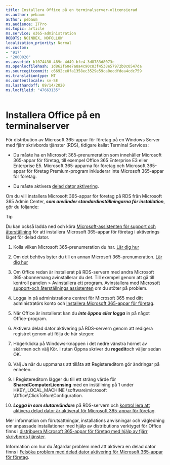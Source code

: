 ```yaml
---
title: Installera Office på en terminalserver-olicensierad
ms.author: pebaum
author: pebaum
ms.audience: ITPro
ms.topic: article
ms.service: o365-administration
ROBOTS: NOINDEX, NOFOLLOW
localization_priority: Normal
ms.custom:
- "917"
- "2000020"
ms.assetid: b1074430-489e-4d49-bfe4-3d8783d8073c
ms.openlocfilehash: 1d862f60e7a8a4c90c83f4538e57972b0c0547da
ms.sourcegitcommit: c6692ce0fa1358ec3529e59ca0ecdfdea4cdc759
ms.translationtype: MT
ms.contentlocale: sv-SE
ms.lasthandoff: 09/14/2020
ms.locfileid: "47663135"
---
```

# <a name="installing-office-on-a-terminal-server"></a>Installera Office på en terminalserver

För distribution av Microsoft 365-appar för företag på en Windows Server med fjärr skrivbords tjänster (RDS), tidigare kallat Terminal Services:
  
- Du måste ha en Microsoft 365-prenumeration som innehåller Microsoft 365-appar för företag, till exempel Office 365 Enterprise E3 eller Enterprise E5. Microsoft 365-apparna för företag och Microsoft 365-appar för företag Premium-program inkluderar inte Microsoft 365-appar för företag.

- Du måste aktivera [delad dator aktivering](https://docs.microsoft.com/DeployOffice/overview-shared-computer-activation).

Om du vill installera Microsoft 365-appar för företag på RDS från Microsoft 365 Admin Center, ***som använder standardinställningarna för installation***, gör du följande:

> [!TIP]
> Du kan också ladda ned och köra [Microsoft-assistenten för support och återställning](https://aka.ms/SaRA_OfficeSCA_M365Portal) för att installera Microsoft 365-appar för företag i aktiverings läget för delad dator.
  
1. Kolla vilken Microsoft 365-prenumeration du har. [Lär dig hur](https://docs.microsoft.com/microsoft-365/admin/admin-overview/what-subscription-do-i-have)

2. Om det behövs byter du till en annan Microsoft 365-prenumeration. [Lär dig hur](https://docs.microsoft.com/microsoft-365/commerce/subscriptions/switch-to-a-different-plan)

3. Om Office redan är installerat på RDS-servern med andra Microsoft 365-abonnemang avinstallerar du det. Till exempel genom att gå till kontroll panelen \> Avinstallera ett program. Avinstallera med [Microsoft support-och återställnings assistenten](https://aka.ms/SARA-OfficeUninstall-Alchemy) om du stöter på problem.

4. Logga in på administrations centret för Microsoft 365 med ditt administratörs konto och [Installera Microsoft 365-appar för företag](https://portal.office.com/OLS/MySoftware.aspx).

5. När Office är installerat kan du ***inte öppna eller logga*** in på något Office-program.

6. Aktivera delad dator aktivering på RDS-servern genom att redigera registret genom att följa de här stegen:

1. Högerklicka på Windows-knappen i det nedre vänstra hörnet av skärmen och välj Kör. I rutan Öppna skriver du **regedit**och väljer sedan OK.

2. Välj Ja när du uppmanas att tillåta att Registereditorn gör ändringar på enheten.

3. I Registereditorn lägger du till ett sträng värde för **SharedComputerLicensing** med en inställning på 1 under HKEY_LOCAL_MACHINE \software\microsoft \Office\ClickToRun\Configuration.

7. ***Logga in som slutanvändare*** på RDS-servern och [kontrol lera att aktivera delad dator är aktiverat för Microsoft 365-appar för företag](https://docs.microsoft.com/DeployOffice/troubleshoot-shared-computer-activation#verify-that-activation-for-microsoft-365-apps-succeeded).

Mer information om förutsättningar, installations anvisningar och vägledning om anpassade installationer med hjälp av distributions verktyget för Office finns i [distribuera Microsoft 365-appar för företag med hjälp av fjärr skrivbords tjänster](https://docs.microsoft.com/DeployOffice/deploy-microsoft-365-apps-remote-desktop-services).
  
Information om hur du åtgärdar problem med att aktivera en delad dator finns i [Felsöka problem med delad dator aktivering för Microsoft 365-appar för företag](https://docs.microsoft.com/DeployOffice/troubleshoot-shared-computer-activation).
  